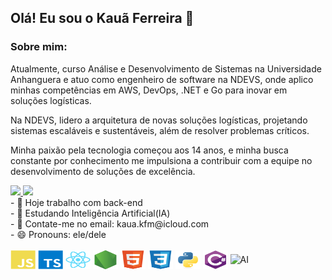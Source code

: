 ## Olá! Eu sou o Kauã Ferreira 👋

### Sobre mim:
Atualmente, curso Análise e Desenvolvimento de Sistemas na Universidade Anhanguera e atuo como engenheiro de software na NDEVS, onde aplico minhas competências em AWS, DevOps, .NET e Go para inovar em soluções logísticas.

Na NDEVS, lidero a arquitetura de novas soluções logísticas, projetando sistemas escaláveis e sustentáveis, além de resolver problemas críticos.

Minha paixão pela tecnologia começou aos 14 anos, e minha busca constante por conhecimento me impulsiona a contribuir com a equipe no desenvolvimento de soluções de excelência.

<div>
  <a href="https://github.com/kauakfm">
    <img height="180em" src="https://github-readme-stats.vercel.app/api?username=kauakfm&show_icons=true&bg_color=0D1117&title_color=2FAD46&text_color=FFFFFF&icon_color=2FAD46"/>
  </a>
  <a href="https://github.com/kauakfm">
    <img height="180em" src="https://github-readme-streak-stats.herokuapp.com/?user=kauakfm&theme=dark&border_radius=5"/>
  </a>
</div>
    
<div>- 🔭 Hoje trabalho com back-end</div>
<div>- 🌱 Estudando Inteligência Artificial(IA)</div>
<div>- 📖 Contate-me no email: kaua.kfm@icloud.com</div>
<div>- 😄 Pronouns: ele/dele</div>

<div style="display: inline_block"><br>
  <img align="center" alt="JavaScript" height="30" width="40" src="https://raw.githubusercontent.com/devicons/devicon/master/icons/javascript/javascript-plain.svg">
  <img align="center" alt="TypeScript" height="30" width="40" src="https://raw.githubusercontent.com/devicons/devicon/master/icons/typescript/typescript-plain.svg">
  <img align="center" alt="React" height="30" width="40" src="https://raw.githubusercontent.com/devicons/devicon/master/icons/react/react-original.svg">
  <img align="center" alt="NodeJS" height="30" width="40" src="https://raw.githubusercontent.com/devicons/devicon/master/icons/nodejs/nodejs-original.svg">
  <img align="center" alt="HTML" height="30" width="40" src="https://raw.githubusercontent.com/devicons/devicon/master/icons/html5/html5-original.svg">
  <img align="center" alt="CSS" height="30" width="40" src="https://raw.githubusercontent.com/devicons/devicon/master/icons/css3/css3-original.svg">
  <img align="center" alt="Python" height="30" width="40" src="https://raw.githubusercontent.com/devicons/devicon/master/icons/python/python-original.svg">
  <img align="center" alt="CSharp" height="30" width="40" src="https://raw.githubusercontent.com/devicons/devicon/master/icons/csharp/csharp-original.svg">
  <img align="center" alt="AI" height="30" width="40" src="https://img.icons8.com/ios-filled/50/FFFFFF/artificial-intelligence.png">
</div>
